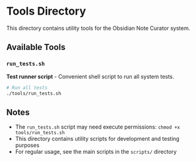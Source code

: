 # Tools Directory

This directory contains utility tools for the Obsidian Note Curator system.

## Available Tools

### `run_tests.sh`
**Test runner script** - Convenient shell script to run all system tests.

```bash
# Run all tests
./tools/run_tests.sh
```

## Notes

- The `run_tests.sh` script may need execute permissions: `chmod +x tools/run_tests.sh`
- This directory contains utility scripts for development and testing purposes
- For regular usage, see the main scripts in the `scripts/` directory 